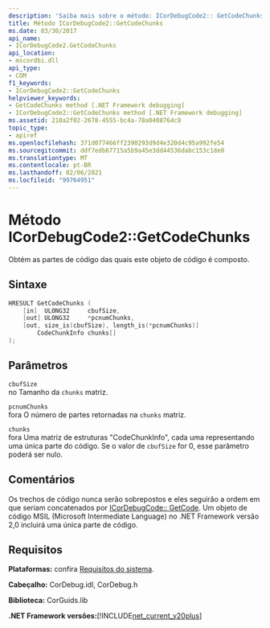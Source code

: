 ```yaml
---
description: 'Saiba mais sobre o método: ICorDebugCode2:: GetCodeChunks'
title: Método ICorDebugCode2::GetCodeChunks
ms.date: 03/30/2017
api_name:
- ICorDebugCode2.GetCodeChunks
api_location:
- mscordbi.dll
api_type:
- COM
f1_keywords:
- ICorDebugCode2::GetCodeChunks
helpviewer_keywords:
- GetCodeChunks method [.NET Framework debugging]
- ICorDebugCode2::GetCodeChunks method [.NET Framework debugging]
ms.assetid: 210a2f02-2678-4555-bc4a-78a0408764c8
topic_type:
- apiref
ms.openlocfilehash: 371d077466ff2390293d9d4e320d4c95a992fe54
ms.sourcegitcommit: ddf7edb67715a5b9a45e3dd44536dabc153c1de0
ms.translationtype: MT
ms.contentlocale: pt-BR
ms.lasthandoff: 02/06/2021
ms.locfileid: "99764951"
---
```

# <a name="icordebugcode2getcodechunks-method"></a>Método ICorDebugCode2::GetCodeChunks

Obtém as partes de código das quais este objeto de código é composto.

## <a name="syntax"></a>Sintaxe

```cpp
HRESULT GetCodeChunks (
    [in]  ULONG32     cbufSize,
    [out] ULONG32     *pcnumChunks,
    [out, size_is(cbufSize), length_is(*pcnumChunks)]
        CodeChunkInfo chunks[]
);
```

## <a name="parameters"></a>Parâmetros

`cbufSize`  
no Tamanho da `chunks` matriz.

`pcnumChunks`  
fora O número de partes retornadas na `chunks` matriz.

`chunks`  
fora Uma matriz de estruturas "CodeChunkInfo", cada uma representando uma única parte do código. Se o valor de `cbufSize` for 0, esse parâmetro poderá ser nulo.

## <a name="remarks"></a>Comentários

Os trechos de código nunca serão sobrepostos e eles seguirão a ordem em que seriam concatenados por [ICorDebugCode:: GetCode](icordebugcode-getcode-method.md). Um objeto de código MSIL (Microsoft Intermediate Language) no .NET Framework versão 2,0 incluirá uma única parte de código.

## <a name="requirements"></a>Requisitos

**Plataformas:** confira [Requisitos do sistema](../../get-started/system-requirements.md).

**Cabeçalho:** CorDebug.idl, CorDebug.h

**Biblioteca:** CorGuids.lib

**.NET Framework versões:**[!INCLUDE[net_current_v20plus](../../../../includes/net-current-v20plus-md.md)]
